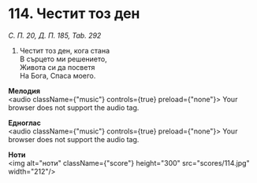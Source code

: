# 114. Честит тоз ден  

*С. П. 20, Д. П. 185, Tab. 292*  

1. Честит тоз ден, кога стана  
В сърцето ми решението,  
Живота си да посветя  
На Бога, Спаса моего.  

__Мелодия__  
<audio className={"music"} controls={true} preload={"none"}><source src="mp3/114.mp3" type="audio/mpeg"/>
Your browser does not support the audio tag.
</audio>  

__Едноглас__  
<audio className={"music"} controls={true} preload={"none"}><source src="transp/114.mp3" type="audio/mpeg"/>
Your browser does not support the audio tag.
</audio>  

__Ноти__  
<img alt="ноти" className={"score"} height="300" src="scores/114.jpg" width="212"/>
